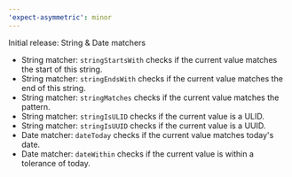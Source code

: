 ```yaml
---
'expect-asymmetric': minor
---
```


Initial release: String & Date matchers

- String matcher: `stringStartsWith` checks if the current value matches the start of this string.
- String matcher: `stringEndsWith` checks if the current value matches the end of this string.
- String matcher: `stringMatches` checks if the current value matches the pattern.
- String matcher: `stringIsULID` checks if the current value is a ULID.
- String matcher: `stringIsUUID` checks if the current value is a UUID.
- Date matcher: `dateToday` checks if the current value matches today's date.
- Date matcher: `dateWithin` checks if the current value is within a tolerance of today.
